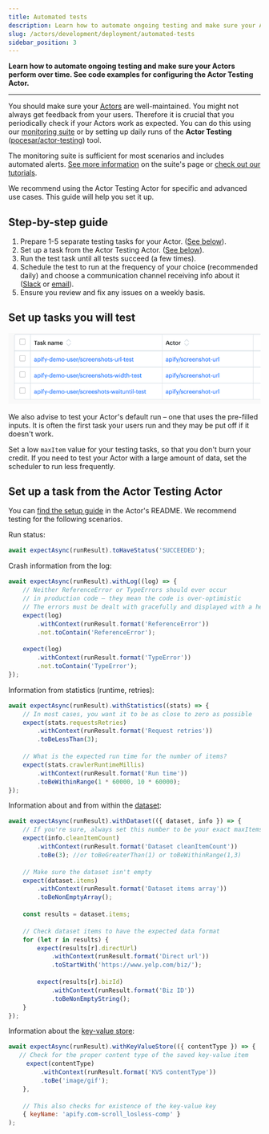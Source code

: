 ```yaml
---
title: Automated tests
description: Learn how to automate ongoing testing and make sure your Actors perform over time. See code examples for configuring the Actor Testing Actor.
slug: /actors/development/deployment/automated-tests
sidebar_position: 3
---
```


**Learn how to automate ongoing testing and make sure your Actors perform over time. See code examples for configuring the Actor Testing Actor.**

---

You should make sure your [Actors](../../index.mdx) are well-maintained. You might not always get feedback from your users. Therefore it is crucial that you periodically check if your Actors work as expected. You can do this using our [monitoring suite](https://apify.com/apify/monitoring) or by setting up daily runs of the **Actor Testing** ([pocesar/actor-testing](https://apify.com/pocesar/actor-testing)) tool.

The monitoring suite is sufficient for most scenarios and includes automated alerts. [See more information](https://apify.com/apify/monitoring) on the suite's page or [check out our tutorials](../../../monitoring/index.md).

We recommend using the Actor Testing Actor for specific and advanced use cases. This guide will help you set it up.

## Step-by-step guide

1. Prepare 1-5 separate testing tasks for your Actor. ([See below](#set-up-tasks-you-will-test)).
2. Set up a task from the Actor Testing Actor. ([See below](#set-up-a-task-from-the-actor-testing-actor)).
3. Run the test task until all tests succeed (a few times).
4. Schedule the test to run at the frequency of your choice (recommended daily) and choose a communication channel receiving info about it ([Slack](https://apify.com/katerinahronik/slack-message) or [email](https://apify.com/apify/send-mail)).
5. Ensure you review and fix any issues on a weekly basis.

## Set up tasks you will test

![Tasks that test an Actor's configurations](./images/testing-tasks.png)

We also advise to test your Actor's default run – one that uses the pre-filled inputs. It is often the first task your users run and they may be put off if it doesn't work.

Set a low `maxItem` value for your testing tasks, so that you don't burn your credit. If you need to test your Actor with a large amount of data, set the scheduler to run less frequently.

## Set up a task from the Actor Testing Actor

You can [find the setup guide](https://apify.com/pocesar/actor-testing) in the Actor's README. We recommend testing for the following scenarios.

Run status:

```js
await expectAsync(runResult).toHaveStatus('SUCCEEDED');
```

Crash information from the log:

```js
await expectAsync(runResult).withLog((log) => {
    // Neither ReferenceError or TypeErrors should ever occur
    // in production code – they mean the code is over-optimistic
    // The errors must be dealt with gracefully and displayed with a helpful message to the user
    expect(log)
        .withContext(runResult.format('ReferenceError'))
        .not.toContain('ReferenceError');

    expect(log)
        .withContext(runResult.format('TypeError'))
        .not.toContain('TypeError');
});
```

Information from statistics (runtime, retries):

```js
await expectAsync(runResult).withStatistics((stats) => {
    // In most cases, you want it to be as close to zero as possible
    expect(stats.requestsRetries)
        .withContext(runResult.format('Request retries'))
        .toBeLessThan(3);

    // What is the expected run time for the number of items?
    expect(stats.crawlerRuntimeMillis)
        .withContext(runResult.format('Run time'))
        .toBeWithinRange(1 * 60000, 10 * 60000);
});
```

Information about and from within the [dataset](../../../storage/dataset.md):

```js
await expectAsync(runResult).withDataset(({ dataset, info }) => {
    // If you're sure, always set this number to be your exact maxItems
    expect(info.cleanItemCount)
        .withContext(runResult.format('Dataset cleanItemCount'))
        .toBe(3); //or toBeGreaterThan(1) or toBeWithinRange(1,3)

    // Make sure the dataset isn't empty
    expect(dataset.items)
        .withContext(runResult.format('Dataset items array'))
        .toBeNonEmptyArray();

    const results = dataset.items;

    // Check dataset items to have the expected data format
    for (let r in results) {
        expect(results[r].directUrl)
            .withContext(runResult.format('Direct url'))
            .toStartWith('https://www.yelp.com/biz/');

        expect(results[r].bizId)
            .withContext(runResult.format('Biz ID'))
            .toBeNonEmptyString();
    }
});
```

Information about the [key-value store](../../../storage/key_value_store.md):

```js
await expectAsync(runResult).withKeyValueStore(({ contentType }) => {
   // Check for the proper content type of the saved key-value item
     expect(contentType)
         .withContext(runResult.format('KVS contentType'))
         .toBe('image/gif');
    },

    // This also checks for existence of the key-value key
    { keyName: 'apify.com-scroll_losless-comp' }
);
```
